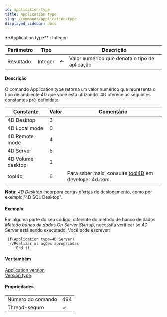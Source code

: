 ```yaml
---
id: application-type
title: Application type
slug: /commands/application-type
displayed_sidebar: docs
---
```


<!--REF #_command_.Application type.Syntax-->**Application type**  : Integer<!-- END REF-->
<!--REF #_command_.Application type.Params-->
| Parâmetro | Tipo |  | Descrição |
| --- | --- | --- | --- |
| Resultado | Integer | &#8592; | Valor numérico que denota o tipo de aplicação |

<!-- END REF-->

#### Descrição 

<!--REF #_command_.Application type.Summary-->O comando Application type retorna um valor numérico que representa o tipo de ambiente 4D que você está utilizando.<!-- END REF--> 4D oferece as seguintes constantes pré-definidas:

| Constante         | Valor | Comentário                                                                                                  |
| ----------------- | ----- | ----------------------------------------------------------------------------------------------------------- |
| 4D Desktop        | 3     |                                                                                                             |
| 4D Local mode     | 0     |                                                                                                             |
| 4D Remote mode    | 4     |                                                                                                             |
| 4D Server         | 5     |                                                                                                             |
| 4D Volume desktop | 1     |                                                                                                             |
| tool4d            | 6     | Para saber mais, consulte [tool4D](http://developer.4d.com/docs/next/Admin/cli#tool4d) em developer.4d.com. |

**Nota:** *4D Desktop* incorpora certas ofertas de deslocamento, como por exemplo,"4D SQL Desktop".

#### Exemplo 

Em alguma parte do seu código, diferente do método de banco de dados *Método banco de dados On Server Startup*, necessita verificar se 4D Server está sendo executado. Você pode escrever:

```4d
 If(Application type=4D Server)
  //Realizar as ações apropriadas
    'End if
```

#### Ver também 

[Application version](application-version.md)  
[Version type](version-type.md)  

#### Propriedades

|  |  |
| --- | --- |
| Número do comando | 494 |
| Thread-seguro | &check; |


